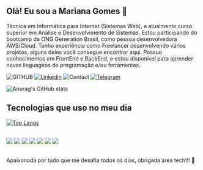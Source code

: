 
## Olá! Eu sou a Mariana Gomes 👋
Técnica em Informática para Internet 
(Sistemas Web), e atualmente curso 
superior em Análise e Desenvolvimento de 
Sistemas. Estou participando do bootcamp
da ONG Generation Brasil, como pessoa 
desenvolvedora AWS/Cloud. Tenho 
experiência como Freelancer 
desenvolvendo vários projetos, alguns deles você consegue encontrar aqui. Possuo 
conhecimentos em FrontEnd e BackEnd, e 
estou disponível para aprender novas 
linguagens de programação e/ou
ferramentas.

![GITHUB](https://img.shields.io/badge/GitHub-100000?style=for-the-badge&logo=github&logoColor=white)
[![Linkedin](https://img.shields.io/badge/LinkedIn-0077B5?style=for-the-badge&logo=linkedin&logoColor=white)](https://www.linkedin.com/in/mariana-gomes-0a9a87109/)
![Contact](https://img.shields.io/badge/Gmail-D14836?style=for-the-badge&logo=gmail&logoColor=white)
[![Telegram](https://img.shields.io/badge/Telegram-2CA5E0?style=for-the-badge&logo=telegram&logoColor=white)](https://web.telegram.org/k/)

![Anurag's GitHub stats](https://github-readme-stats.vercel.app/api?username=mary0077&show_icons=true&theme=radical)

## Tecnologias que uso no meu dia

[![Top Langs](https://github-readme-stats.vercel.app/api/top-langs/?username=anuraghazra&layout=donut)](https://github.com/anuraghazra/github-readme-stats)

<div style="display: incline_block"><br/>
<img style="align-itens: center" all= "html5" src= "https://img.shields.io/badge/HTML5-E34F26?style=for-the-badge&logo=html5&logoColor=white"/>
<img style="align-itens: center" all= "css" src= "https://img.shields.io/badge/CSS-239120?&style=for-the-badge&logo=css3&logoColor=white"/>
<img style="align-itens: center" all= "ty" src= "https://img.shields.io/badge/TypeScript-007ACC?style=for-the-badge&logo=typescript&logoColor=white"/>
<img style="align-itens: center" all= "js" src= "https://img.shields.io/badge/JavaScript-323330?style=for-the-badge&logo=javascript&logoColor=F7DF1E"/>
<img style="align-itens: center" all= "nodejs" src= "https://img.shields.io/badge/Node.js-43853D?style=for-the-badge&logo=node.js&logoColor=white"/>
<img style="align-itens: center" all= "mysql" src= "https://img.shields.io/badge/MySQL-00000F?style=for-the-badge&logo=mysql&logoColor=white"/>
<img style="align-itens: center" all= "java" src= "https://img.shields.io/badge/Java-ED8B00?style=for-the-badge&logo=openjdk&logoColor=white"/>
  
</div>

</br>

Apaixonada por tudo que me desafia todos os dias, obrigada área tech!!! 🚀
